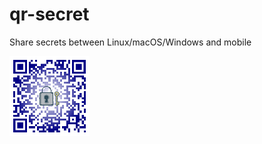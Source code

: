 # qr-secret
Share secrets between Linux/macOS/Windows and mobile

![qr-secret](logo/qr-secret_128.png)